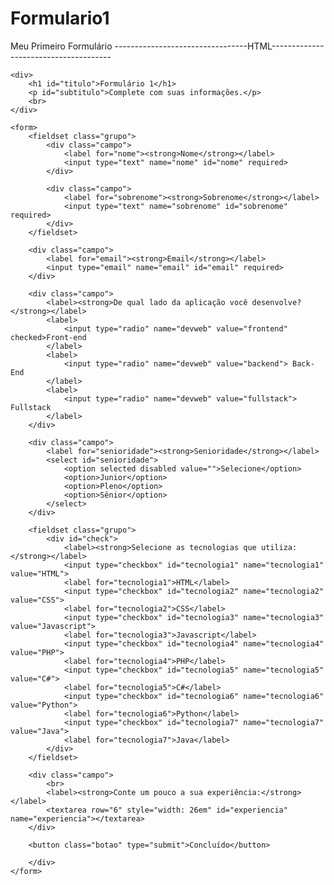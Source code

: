# Formulario1
Meu Primeiro Formulário
---------------------------------HTML--------------------------------------

<!DOCTYPE html>
<html lang="en">
<head>
    <meta charset="UTF-8"/>
    <meta name="viewport" content="width=device-width, initial-scale=1.0">
<link rel="stylesheet" type="text/css" href="formulario.css" media="screen">
    <title>Formulário</title>
</head>
<body>

    <div>
        <h1 id="titulo">Formulário 1</h1>
        <p id="subtitulo">Complete com suas informações.</p>
        <br>
    </div>
    
    <form>
        <fieldset class="grupo">
            <div class="campo">
                <label for="nome"><strong>Nome</strong></label>
                <input type="text" name="nome" id="nome" required>
            </div>

            <div class="campo">
                <label for="sobrenome"><strong>Sobrenome</strong></label>
                <input type="text" name="sobrenome" id="sobrenome" required> 
            </div>
        </fieldset>

        <div class="campo">
            <label for="email"><strong>Email</strong></label>
            <input type="email" name="email" id="email" required>
        </div>
    
        <div class="campo">
            <label><strong>De qual lado da aplicação você desenvolve?</strong></label>
            <label>
                <input type="radio" name="devweb" value="frontend" checked>Front-end
            </label>
            <label>
                <input type="radio" name="devweb" value="backend"> Back-End 
            </label>
            <label>
                <input type="radio" name="devweb" value="fullstack"> Fullstack
            </label>
        </div>

        <div class="campo">
            <label for="senioridade"><strong>Senioridade</strong></label>
            <select id="senioridade">
                <option selected disabled value="">Selecione</option>
                <option>Junior</option>
                <option>Pleno</option>
                <option>Sênior</option>
            </select>
        </div>

        <fieldset class="grupo">
            <div id="check">
                <label><strong>Selecione as tecnologias que utiliza:</strong></label>
                <input type="checkbox" id="tecnologia1" name="tecnologia1" value="HTML">
                <label for="tecnologia1">HTML</label>
                <input type="checkbox" id="tecnologia2" name="tecnologia2" value="CSS">
                <label for="tecnologia2">CSS</label>
                <input type="checkbox" id="tecnologia3" name="tecnologia3" value="Javascript">
                <label for="tecnologia3">Javascript</label>
                <input type="checkbox" id="tecnologia4" name="tecnologia4" value="PHP">
                <label for="tecnologia4">PHP</label>
                <input type="checkbox" id="tecnologia5" name="tecnologia5" value="C#">
                <label for="tecnologia5">C#</label>
                <input type="checkbox" id="tecnologia6" name="tecnologia6" value="Python">
                <label for="tecnologia6">Python</label>
                <input type="checkbox" id="tecnologia7" name="tecnologia7" value="Java">
                <label for="tecnologia7">Java</label>
            </div>
        </fieldset>
            
        <div class="campo">
            <br>
            <label><strong>Conte um pouco a sua experiência:</strong></label>
            <textarea row="6" style="width: 26em" id="experiencia" name="experiencia"></textarea>
        </div>

        <button class="botao" type="submit">Concluído</button>

        </div>
    </form>
</body>
</html>

